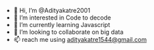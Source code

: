 - 👋 Hi, I’m @Adityakatre2001
- 👀 I’m interested in Code to decode 
- 🌱 I’m currently learning Javascript
- 💞️ I’m looking to collaborate on big data
- 📫 reach me using adityakatre1544@gmail.com



<!---
Adityakatre2001/Adityakatre2001 is a ✨ special ✨ repository because its `README.md` (this file) appears on your GitHub profile.
You can click the Preview link to take a look at your changes.
--->
